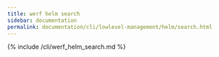```yaml
---
title: werf helm search
sidebar: documentation
permalink: documentation/cli/lowlevel-management/helm/search.html
---
```


{% include /cli/werf_helm_search.md %}
